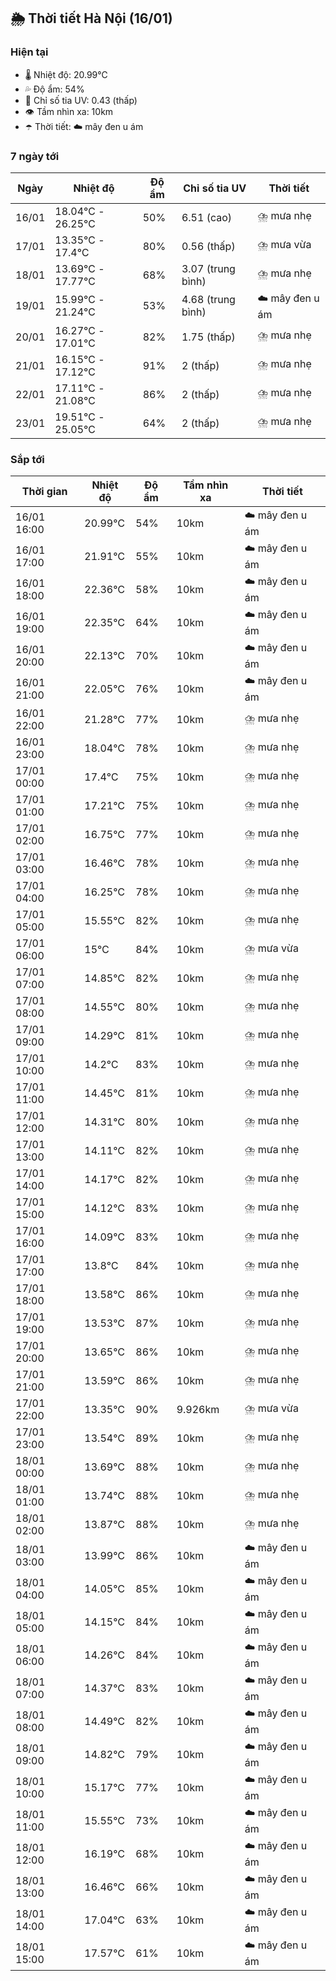 ## 🌦️ Thời tiết Hà Nội (16/01)

### Hiện tại

- 🌡️ Nhiệt độ: 20.99℃
- 💦 Độ ẩm: 54%
- 🌟 Chỉ số tia UV: 0.43 (thấp)
- 👁️ Tầm nhìn xa: 10km
- ☂️ Thời tiết: ☁️ mây đen u ám

### 7 ngày tới

| Ngày | Nhiệt độ | Độ ẩm | Chỉ số tia UV | Thời tiết |
| --- | --- | --- | --- | --- |
| 16/01 | 18.04℃ - 26.25℃ | 50% | 6.51 (cao) | ⛈️ mưa nhẹ |
| 17/01 | 13.35℃ - 17.4℃ | 80% | 0.56 (thấp) | ⛈️ mưa vừa |
| 18/01 | 13.69℃ - 17.77℃ | 68% | 3.07 (trung bình) | ⛈️ mưa nhẹ |
| 19/01 | 15.99℃ - 21.24℃ | 53% | 4.68 (trung bình) | ☁️ mây đen u ám |
| 20/01 | 16.27℃ - 17.01℃ | 82% | 1.75 (thấp) | ⛈️ mưa nhẹ |
| 21/01 | 16.15℃ - 17.12℃ | 91% | 2 (thấp) | ⛈️ mưa nhẹ |
| 22/01 | 17.11℃ - 21.08℃ | 86% | 2 (thấp) | ⛈️ mưa nhẹ |
| 23/01 | 19.51℃ - 25.05℃ | 64% | 2 (thấp) | ⛈️ mưa nhẹ |

### Sắp tới

| Thời gian | Nhiệt độ | Độ ẩm | Tầm nhìn xa | Thời tiết |
| --- | --- | --- | --- | --- |
| 16/01 16:00 | 20.99℃ | 54% | 10km | ☁️ mây đen u ám |
| 16/01 17:00 | 21.91℃ | 55% | 10km | ☁️ mây đen u ám |
| 16/01 18:00 | 22.36℃ | 58% | 10km | ☁️ mây đen u ám |
| 16/01 19:00 | 22.35℃ | 64% | 10km | ☁️ mây đen u ám |
| 16/01 20:00 | 22.13℃ | 70% | 10km | ☁️ mây đen u ám |
| 16/01 21:00 | 22.05℃ | 76% | 10km | ☁️ mây đen u ám |
| 16/01 22:00 | 21.28℃ | 77% | 10km | ⛈️ mưa nhẹ |
| 16/01 23:00 | 18.04℃ | 78% | 10km | ⛈️ mưa nhẹ |
| 17/01 00:00 | 17.4℃ | 75% | 10km | ⛈️ mưa nhẹ |
| 17/01 01:00 | 17.21℃ | 75% | 10km | ⛈️ mưa nhẹ |
| 17/01 02:00 | 16.75℃ | 77% | 10km | ⛈️ mưa nhẹ |
| 17/01 03:00 | 16.46℃ | 78% | 10km | ⛈️ mưa nhẹ |
| 17/01 04:00 | 16.25℃ | 78% | 10km | ⛈️ mưa nhẹ |
| 17/01 05:00 | 15.55℃ | 82% | 10km | ⛈️ mưa nhẹ |
| 17/01 06:00 | 15℃ | 84% | 10km | ⛈️ mưa vừa |
| 17/01 07:00 | 14.85℃ | 82% | 10km | ⛈️ mưa nhẹ |
| 17/01 08:00 | 14.55℃ | 80% | 10km | ⛈️ mưa nhẹ |
| 17/01 09:00 | 14.29℃ | 81% | 10km | ⛈️ mưa nhẹ |
| 17/01 10:00 | 14.2℃ | 83% | 10km | ⛈️ mưa nhẹ |
| 17/01 11:00 | 14.45℃ | 81% | 10km | ⛈️ mưa nhẹ |
| 17/01 12:00 | 14.31℃ | 80% | 10km | ⛈️ mưa nhẹ |
| 17/01 13:00 | 14.11℃ | 82% | 10km | ⛈️ mưa nhẹ |
| 17/01 14:00 | 14.17℃ | 82% | 10km | ⛈️ mưa nhẹ |
| 17/01 15:00 | 14.12℃ | 83% | 10km | ⛈️ mưa nhẹ |
| 17/01 16:00 | 14.09℃ | 83% | 10km | ⛈️ mưa nhẹ |
| 17/01 17:00 | 13.8℃ | 84% | 10km | ⛈️ mưa nhẹ |
| 17/01 18:00 | 13.58℃ | 86% | 10km | ⛈️ mưa nhẹ |
| 17/01 19:00 | 13.53℃ | 87% | 10km | ⛈️ mưa nhẹ |
| 17/01 20:00 | 13.65℃ | 86% | 10km | ⛈️ mưa nhẹ |
| 17/01 21:00 | 13.59℃ | 86% | 10km | ⛈️ mưa nhẹ |
| 17/01 22:00 | 13.35℃ | 90% | 9.926km | ⛈️ mưa vừa |
| 17/01 23:00 | 13.54℃ | 89% | 10km | ⛈️ mưa nhẹ |
| 18/01 00:00 | 13.69℃ | 88% | 10km | ⛈️ mưa nhẹ |
| 18/01 01:00 | 13.74℃ | 88% | 10km | ⛈️ mưa nhẹ |
| 18/01 02:00 | 13.87℃ | 88% | 10km | ⛈️ mưa nhẹ |
| 18/01 03:00 | 13.99℃ | 86% | 10km | ☁️ mây đen u ám |
| 18/01 04:00 | 14.05℃ | 85% | 10km | ☁️ mây đen u ám |
| 18/01 05:00 | 14.15℃ | 84% | 10km | ☁️ mây đen u ám |
| 18/01 06:00 | 14.26℃ | 84% | 10km | ☁️ mây đen u ám |
| 18/01 07:00 | 14.37℃ | 83% | 10km | ☁️ mây đen u ám |
| 18/01 08:00 | 14.49℃ | 82% | 10km | ☁️ mây đen u ám |
| 18/01 09:00 | 14.82℃ | 79% | 10km | ☁️ mây đen u ám |
| 18/01 10:00 | 15.17℃ | 77% | 10km | ☁️ mây đen u ám |
| 18/01 11:00 | 15.55℃ | 73% | 10km | ☁️ mây đen u ám |
| 18/01 12:00 | 16.19℃ | 68% | 10km | ☁️ mây đen u ám |
| 18/01 13:00 | 16.46℃ | 66% | 10km | ☁️ mây đen u ám |
| 18/01 14:00 | 17.04℃ | 63% | 10km | ☁️ mây đen u ám |
| 18/01 15:00 | 17.57℃ | 61% | 10km | ☁️ mây đen u ám |
